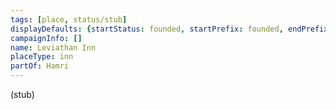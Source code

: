 ```yaml
---
tags: [place, status/stub]
displayDefaults: {startStatus: founded, startPrefix: founded, endPrefix: destroyed, endStatus: destroyed}
campaignInfo: []
name: Leviathan Inn
placeType: inn
partOf: Hamri
---
```


(stub)

